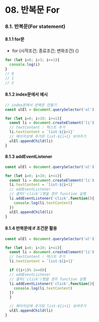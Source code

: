 # 08. 반복문 For

### 8.1. 반복문(For statement)

#### 8.1.1 for문 

- for (시작조건; 종료조건; 변화조건) {}

```js
for (let i=0; i<3; i+=1){
  console.log(i)
}
// 0
// 1
// 2
```

#### 8.1.2 index문에서 예시 

```js
// index문에서 반복문 만들기
const ulEl = document.querySelector('ul')

for (let i=0; i<10; i+=1){
  const li = document.createElement('li')
  // textContent : 텍스트 추가
  li.textContent = `list-${i+1}`
  // 페이지상에 추가된 list-${i+1} 보여주기
  ulEl.appendChild(li)
}

```

#### 8.1.3 addEventListener

```js
const ulEl = document.querySelector('ul')

for (let i=0; i<10; i+=1){
  const li = document.createElement('li')
  li.textContent = `list-${i+1}`
  // addEventListener
  // 클릭('click')했을 경우 function 실행
  li.addEventListener('click',function(){
    console.log(li.textContent)
  })
  ulEl.appendChild(li)
}

```

#### 8.1.4 반복문에 if 조건문 활용

```js
const ulEl = document.querySelector('ul')

for (let i=0; i<10; i+=1){
  const li = document.createElement('li')
  // textContent : 텍스트 추가
  li.textContent = `list-${i+1}`

  if ((i+1)% 2==0){
  // addEventListener
  // 클릭('click')했을 경우 function 실행
  li.addEventListener('click',function(){
    console.log(li.textContent)
  })   
  }

  // 페이지상에 추가된 list-${i+1} 보여주기
  ulEl.appendChild(li)
}

```
